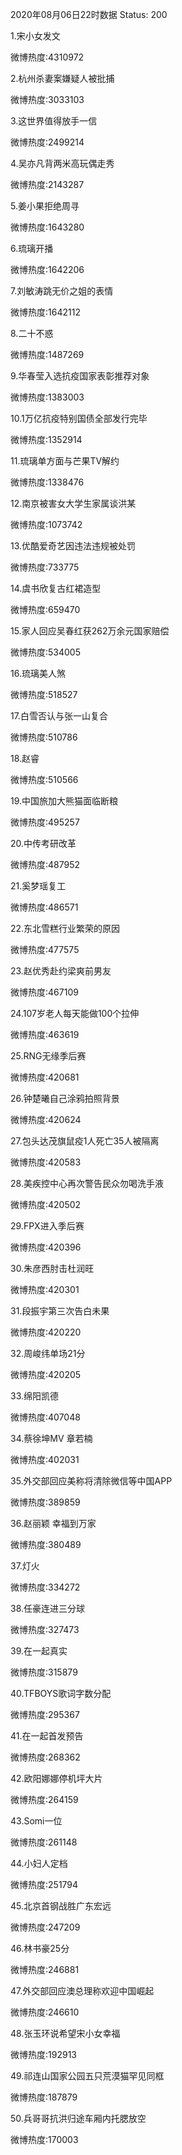 2020年08月06日22时数据
Status: 200

1.宋小女发文

微博热度:4310972

2.杭州杀妻案嫌疑人被批捕

微博热度:3033103

3.这世界值得放手一信

微博热度:2499214

4.吴亦凡背两米高玩偶走秀

微博热度:2143287

5.姜小果拒绝周寻

微博热度:1643280

6.琉璃开播

微博热度:1642206

7.刘敏涛跳无价之姐的表情

微博热度:1642112

8.二十不惑

微博热度:1487269

9.华春莹入选抗疫国家表彰推荐对象

微博热度:1383003

10.1万亿抗疫特别国债全部发行完毕

微博热度:1352914

11.琉璃单方面与芒果TV解约

微博热度:1338476

12.南京被害女大学生家属谈洪某

微博热度:1073742

13.优酷爱奇艺因违法违规被处罚

微博热度:733775

14.虞书欣复古红裙造型

微博热度:659470

15.家人回应吴春红获262万余元国家赔偿

微博热度:534005

16.琉璃美人煞

微博热度:518527

17.白雪否认与张一山复合

微博热度:510786

18.赵睿

微博热度:510566

19.中国旅加大熊猫面临断粮

微博热度:495257

20.中传考研改革

微博热度:487952

21.奚梦瑶复工

微博热度:486571

22.东北雪糕行业繁荣的原因

微博热度:477575

23.赵优秀赴约梁爽前男友

微博热度:467109

24.107岁老人每天能做100个拉伸

微博热度:463619

25.RNG无缘季后赛

微博热度:420681

26.钟楚曦自己涂鸦拍照背景

微博热度:420624

27.包头达茂旗鼠疫1人死亡35人被隔离

微博热度:420583

28.美疾控中心再次警告民众勿喝洗手液

微博热度:420502

29.FPX进入季后赛

微博热度:420396

30.朱彦西肘击杜润旺

微博热度:420301

31.段振宇第三次告白未果

微博热度:420220

32.周峻纬单场21分

微博热度:420205

33.绵阳凯德

微博热度:407048

34.蔡徐坤MV 章若楠

微博热度:402031

35.外交部回应美称将清除微信等中国APP

微博热度:389859

36.赵丽颖 幸福到万家

微博热度:380489

37.灯火

微博热度:334272

38.任豪连进三分球

微博热度:327473

39.在一起真实

微博热度:315879

40.TFBOYS歌词字数分配

微博热度:295367

41.在一起首发预告

微博热度:268362

42.欧阳娜娜停机坪大片

微博热度:264159

43.Somi一位

微博热度:261148

44.小妇人定档

微博热度:251794

45.北京首钢战胜广东宏远

微博热度:247209

46.林书豪25分

微博热度:246881

47.外交部回应澳总理称欢迎中国崛起

微博热度:246610

48.张玉环说希望宋小女幸福

微博热度:192913

49.祁连山国家公园五只荒漠猫罕见同框

微博热度:187879

50.兵哥哥抗洪归途车厢内托腮放空

微博热度:170003

